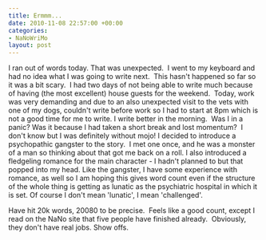 ```yaml
---
title: Ermmm...
date: 2010-11-08 22:57:00 +00:00
categories:
- NaNoWriMo
layout: post
---
```


I ran out of words today. That was unexpected.  I went to my keyboard and had no idea what I was going to write next.  This hasn't happened so far so it was a bit scary.  I had two days of not being able to write much because of having (the most excellent) house guests for the weekend.  Today, work was very demanding and due to an also unexpected visit to the vets with one of my dogs, couldn't write before work so I had to start at 8pm which is not a good time for me to write. I write better in the morning.  Was I in a panic? Was it because I had taken a short break and lost momentum?  I don't know but I was definitely without mojo! I decided to introduce a psychopathic gangster to the story.  I met one once, and he was a monster of a man so thinking about that got me back on a roll. I also introduced a fledgeling romance for the main character - I hadn't planned to but that popped into my head. Like the gangster, I have some experience with romance, as well so I am hoping this gives word count even if the structure of the whole thing is getting as lunatic as the psychiatric hospital in which it is set.
Of course I don't mean 'lunatic', I mean 'challenged'.

Have hit 20k words, 20080 to be precise.  Feels like a good count, except I read on the NaNo site that five people have finished already.  Obviously, they don't have real jobs. Show offs.
